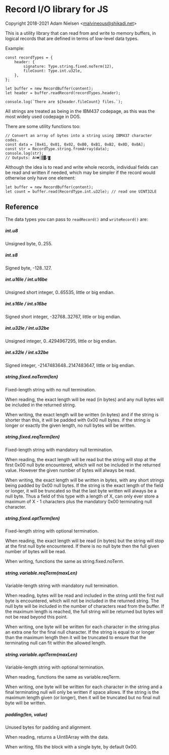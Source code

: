 # Record I/O library for JS
Copyright 2018-2021 Adam Nielsen <<malvineous@shikadi.net>>  

This is a utility library that can read from and write to memory buffers, in
logical records that are defined in terms of low-level data types.

Example:

    const recordTypes = {
    	header: {
    		signature: Type.string.fixed.noTerm(12),
    		fileCount: Type.int.u32le,
    	},
    };

    let buffer = new RecordBuffer(content);
    let header = buffer.readRecord(recordTypes.header);

    console.log(`There are ${header.fileCount} files.`);

All strings are treated as being in the IBM437 codepage, as this was the most
widely used codepage in DOS.

There are some utility functions too:

    // Convert an array of bytes into a string using IBM437 character codes.
    const data = [0x41, 0x01, 0x02, 0xB0, 0xB1, 0xB2, 0x0D, 0x0A];
    const str = RecordType.string.fromArray(data);
    console.log(str);
    // Outputs: A☺☻░▒▓♪◙

Although the idea is to read and write whole records, individual fields can
be read and written if needed, which may be simpler if the record would
otherwise only have one element:

    let buffer = new RecordBuffer(content);
    let count = buffer.read(RecordType.int.u32le); // read one UINT32LE

## Reference

The data types you can pass to `readRecord()` and `writeRecord()` are:

##### int.u8

Unsigned byte, 0..255.

##### int.s8

Signed byte, -128..127.

##### int.u16le / int.u16be

Unsigned short integer, 0..65535, little or big endian.

##### int.s16le / int.s16be

Signed short integer, -32768..32767, little or big endian.

##### int.u32le / int.u32be

Unsigned integer, 0..4294967295, little or big endian.

##### int.s32le / int.s32be

Signed integer, -2147483648..2147483647, little or big endian.

##### string.fixed.noTerm(len)

Fixed-length string with no null termination.

When reading, the exact length will be read (in bytes) and any null
bytes will be included in the returned string.

When writing, the exact length will be written (in bytes) and if the
string is shorter than this, it will be padded with 0x00 null bytes.
if the string is longer or exactly the given length, no null bytes
will be written.

##### string.fixed.reqTerm(len)

Fixed-length string with mandatory null termination.

When reading, the exact length will be read but the string will stop
at the first 0x00 null byte encountered, which will not be included in
the returned value.  However the given number of bytes will always be
read.

When writing, the exact length will be written in bytes, with any short
strings being padded by 0x00 null bytes.  If the string is the exact
length of the field or longer, it will be truncated so that the last
byte written will always be a null byte.  Thus a field of this type
with a length of X, can only ever store a maximum of X - 1 characters
plus the mandatory 0x00 terminating null character.

##### string.fixed.optTerm(len)

Fixed-length string with optional termination.

When reading, the exact length will be read (in bytes) but the string
will stop at the first null byte encountered.  If there is no null byte
then the full given number of bytes will be read.

When writing, functions the same as string.fixed.noTerm.

##### string.variable.reqTerm(maxLen)

Variable-length string with mandatory null termination.

When reading, bytes will be read and included in the string until the
first null byte is encountered, which will not be included in the
returned string.  The null byte will be included in the number of
characters read from the buffer.  If the maximum length is reached, the
full string will be returned but bytes will not be read beyond this
point.

When writing, one byte will be written for each character in the string
plus an extra one for the final null character.  If the string is
equal to or longer than the maximum length then it will be truncated to
ensure that the terminating null can fit within the allowed length.

##### string.variable.optTerm(maxLen)

Variable-length string with optional termination.

When reading, functions the same as variable.reqTerm.

When writing, one byte will be written for each character in the string
and a final terminating null will only be written if space allows.  If
the string is the maximum length given (or longer), then it will be
truncated but no final null byte will be written.

##### padding(len, value)

Unused bytes for padding and alignment.

When reading, returns a Uint8Array with the data.

When writing, fills the block with a single byte, by default 0x00.
